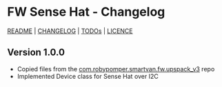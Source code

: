 # FW Sense Hat - Changelog

[README](README.md) | [CHANGELOG](CHANGELOG.md) | [TODOs](TODOs.md) | [LICENCE](LICENCE.md)


## Version 1.0.0

* Copied files from the [com.robypomper.smartvan.fw.upspack_v3](https://github.com/Smart-Van-2-0/com.robypomper.smartvan.fw.upspack_v3) repo
* Implemented Device class for Sense Hat over I2C
